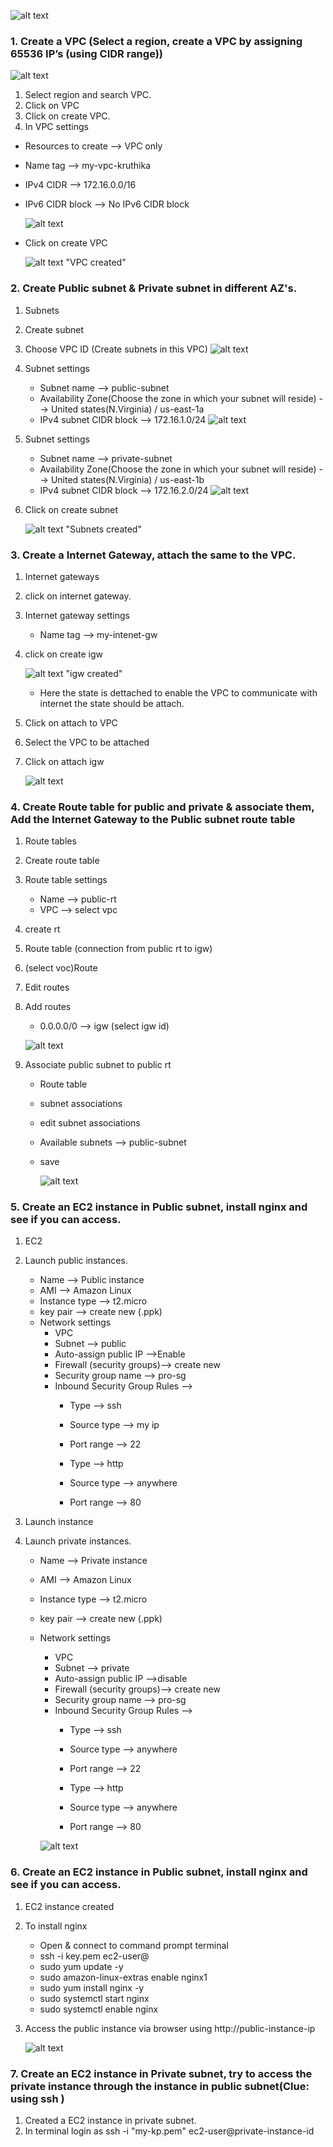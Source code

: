 
   ![alt text](<Screenshot 2025-03-31 133615.png>)

### 1. Create a VPC (Select a region, create a VPC by assigning 65536 IP’s (using CIDR range)) 
  
  ![alt text](VPC.png)
  1. Select region and search VPC.
  2. Click on VPC 
  3. Click on create VPC.
  4. In VPC settings
   * Resources to create --> VPC only
   * Name tag --> my-vpc-kruthika
   * IPv4 CIDR --> 172.16.0.0/16
   * IPv6 CIDR block --> No IPv6 CIDR block

     ![alt text](2.png)

   * Click on create VPC

     ![alt text](<vpc created.png>) 
           "VPC created"

### 2. Create Public subnet & Private subnet in different AZ's.     
    
   1. Subnets
   2. Create subnet
   3. Choose VPC ID (Create subnets in this VPC)
       ![alt text](<vpc id.png>)
   4. Subnet settings
      * Subnet name --> public-subnet
      * Availability Zone(Choose the zone in which your subnet will reside) --> United states(N.Virginia) / us-east-1a
      * IPv4 subnet CIDR block --> 172.16.1.0/24
        ![alt text](<public subnet.png>)   
        
   5. Subnet settings
      * Subnet name --> private-subnet
      * Availability Zone(Choose the zone in which your subnet will reside) --> United states(N.Virginia) / us-east-1b
      * IPv4 subnet CIDR block --> 172.16.2.0/24
        ![alt text](<private subnet.png>)

   6. Click on create subnet

      ![alt text](<subnets created.png>) 
       "Subnets created"

### 3. Create a Internet Gateway, attach the same to the VPC. 

   1. Internet gateways
   2. click on internet gateway.
   3. Internet gateway settings
      * Name tag --> my-intenet-gw
   4. click on create igw

      ![alt text](igw.png)
      "igw created"

      * Here the state is dettached to enable the VPC to communicate with internet the state should be attach.

   5. Click on attach to VPC
   6. Select the VPC to be attached 
   7. Click on attach igw

      ![alt text](<igw attached.png>)

### 4. Create Route table for public and private & associate them, Add the Internet Gateway to the Public subnet route table      
   
   1. Route tables
   2. Create route table 
   3. Route table settings
      * Name --> public-rt
      * VPC --> select vpc
   4. create rt

   5. Route table (connection from public rt to igw)
   6. (select voc)Route  
   7. Edit routes
   8. Add routes
      * 0.0.0.0/0 --> igw (select igw id)

       ![alt text](image.png)
   9. Associate public subnet to public rt
      * Route table
      * subnet associations
      * edit subnet associations
      * Available subnets --> public-subnet 
      * save    

         ![alt text](<subnet associates.png>)

### 5. Create an EC2 instance in Public subnet, install nginx and see if you can access. 

   1. EC2
   2. Launch public instances.
      * Name --> Public instance
      * AMI --> Amazon Linux
      * Instance type  --> t2.micro
      * key pair --> create new (.ppk) 
      * Network settings 
        * VPC
        * Subnet --> public
        * Auto-assign public IP -->Enable
        * Firewall (security groups)--> create new
        * Security group name --> pro-sg
        * Inbound Security Group Rules -->
           * Type --> ssh
           * Source type --> my ip
           * Port range --> 22

           * Type --> http
           * Source type --> anywhere
           * Port range --> 80
   3. Launch instance

   4. Launch private instances.
      * Name --> Private instance
      * AMI --> Amazon Linux
      * Instance type  --> t2.micro
      * key pair --> create new (.ppk) 
      * Network settings 
        * VPC
        * Subnet --> private
        * Auto-assign public IP -->disable
        * Firewall (security groups)--> create new
        * Security group name --> pro-sg
        * Inbound Security Group Rules -->
           * Type --> ssh
           * Source type --> anywhere
           * Port range --> 22

           * Type --> http
           * Source type --> anywhere
           * Port range --> 80

        ![alt text](instances.png)

### 6.  Create an EC2 instance in Public subnet, install nginx and see if you can access.

   1. EC2 instance created
   2. To install nginx 
      * Open & connect to command prompt terminal
      * ssh -i key.pem ec2-user@<public-instance-ip>
      * sudo yum update -y
      * sudo amazon-linux-extras enable nginx1
      * sudo yum install nginx -y
      * sudo systemctl start nginx
      * sudo systemctl enable nginx

   3. Access the public instance via browser using http://public-instance-ip
       
       ![alt text](<nginx page.png>)

### 7. Create an EC2 instance in Private subnet, try to access the private instance through the instance in public subnet(Clue: using ssh )

   1. Created a EC2 instance in private subnet.
   2. In  terminal login as
      ssh -i "my-kp.pem" ec2-user@private-instance-id






    
 
  